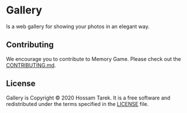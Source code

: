 # Gallery 
Is a web gallery for showing your photos in an elegant way.

## Contributing
We encourage you to contribute to Memory Game. Please check out the [CONTRIBUTING.md](./CONTRIBUTING.md).

## License
Gallery is Copyright © 2020 Hossam Tarek. It is a free software and redistributed
under the terms specified in the [LICENSE](./LICENSE) file.

